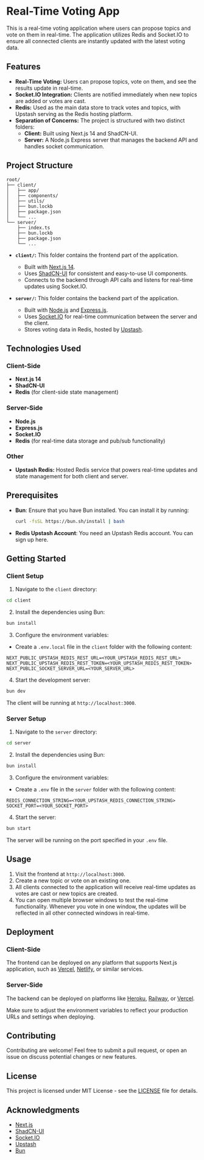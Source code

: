 # Real-Time Voting App

This is a real-time voting application where users can propose topics and vote on them in real-time. The application utilizes Redis and Socket.IO to ensure all connected clients are instantly updated with the latest voting data.

## Features

- **Real-Time Voting:** Users can propose topics, vote on them, and see the results update in real-time.
- **Socket.IO Integration:** Clients are notified immediately when new topics are added or votes are cast.
- **Redis:** Used as the main data store to track votes and topics, with Upstash serving as the Redis hosting platform.
- **Separation of Concerns:** The project is structured with two distinct folders:
  - **Client:** Built using Next.js 14 and ShadCN-UI.
  - **Server:** A Node.js Express server that manages the backend API and handles socket communication.

## Project Structure

```plaintext
root/
├── client/
│   ├── app/
│   ├── components/
│   ├── utils/
│   ├── bun.lockb
│   ├── package.json
│   └── ...
└── server/
    ├── index.ts
    ├── bun.lockb
    ├── package.json
    └── ...
```

- **`client/`:** This folder contains the frontend part of the application.

  - Built with [Next.js 14](https://nextjs.org/).
  - Uses [ShadCN-UI](https://ui.shadcn.dev/) for consistent and easy-to-use UI components.
  - Connects to the backend through API calls and listens for real-time updates using Socket.IO.

- **`server/`:** This folder contains the backend part of the application.
  - Built with [Node.js](https://nodejs.org/) and [Express.js](https://expressjs.com/).
  - Uses [Socket.IO](https://socket.io/) for real-time communication between the server and the client.
  - Stores voting data in Redis, hosted by [Upstash](https://upstash.com/).

## Technologies Used

### Client-Side

- **Next.js 14**
- **ShadCN-UI**
- **Redis** (for client-side state management)

### Server-Side

- **Node.js**
- **Express.js**
- **Socket.IO**
- **Redis** (for real-time data storage and pub/sub functionality)

### Other

- **Upstash Redis:** Hosted Redis service that powers real-time updates and state management for both client and server.

## Prerequisites

- **Bun**: Ensure that you have Bun installed. You can install it by running:

  ```bash
  curl -fsSL https://bun.sh/install | bash
  ```

- **Redis Upstash Account**: You need an Upstash Redis account. You can sign up here.

## Getting Started

### Client Setup

1. Navigate to the `client` directory:

```bash
cd client
```

2. Install the dependencies using Bun:

```bash
bun install
```

3. Configure the environment variables:

- Create a `.env.local` file in the `client` folder with the following content:

```env
NEXT_PUBLIC_UPSTASH_REDIS_REST_URL=<YOUR_UPSTASH_REDIS_REST_URL>
NEXT_PUBLIC_UPSTASH_REDIS_REST_TOKEN=<YOUR_UPSTASH_REDIS_REST_TOKEN>
NEXT_PUBLIC_SOCKET_SERVER_URL=<YOUR_SERVER_URL>
```

4. Start the development server:

```bash
bun dev
```

The client will be running at `http://localhost:3000`.

### Server Setup

1. Navigate to the `server` directory:

```bash
cd server
```

2. Install the dependencies using Bun:

```bash
bun install
```

3. Configure the environment variables:

- Create a `.env` file in the `server` folder with the following content:

```env
REDIS_CONNECTION_STRING=<YOUR_UPSTASH_REDIS_CONNECTION_STRING>
SOCKET_PORT=<YOUR_SOCKET_PORT>
```

4. Start the server:

```bash
bun start
```

The server will be running on the port specified in your `.env` file.

## Usage

1. Visit the frontend at `http://localhost:3000`.
2. Create a new topic or vote on an existing one.
3. All clients connected to the application will receive real-time updates as votes are cast or new topics are created.
4. You can open multiple browser windows to test the real-time functionality. Whenever you vote in one window, the updates will be reflected in all other connected windows in real-time.

## Deployment

### Client-Side

The frontend can be deployed on any platform that supports Next.js application, such as [Vercel](https://vercel.com/), [Netlify](https://www.netlify.com/), or similar services.

### Server-Side

The backend can be deployed on platforms like [Heroku](https://www.heroku.com/), [Railway](https://railway.app/), or [Vercel](https://vercel.com/).

Make sure to adjust the environment variables to reflect your production URLs and settings when deploying.

## Contributing

Contributing are welcome! Feel free to submit a pull request, or open an issue on discuss potential changes or new features.

## License

This project is licensed under MIT License - see the [LICENSE]() file for details.

## Acknowledgments

- [Next.js](https://nextjs.org/)
- [ShadCN-UI](https://ui.shadcn.dev/)
- [Socket.IO](https://socket.io/)
- [Upstash](https://upstash.com/)
- [Bun](https://bun.sh/)
